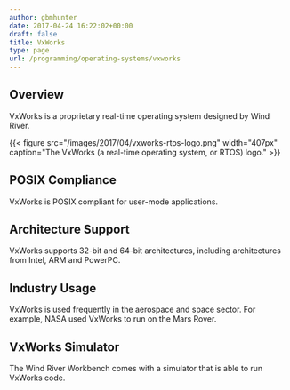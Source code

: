 ```yaml
---
author: gbmhunter
date: 2017-04-24 16:22:02+00:00
draft: false
title: VxWorks
type: page
url: /programming/operating-systems/vxworks
---
```


## Overview

VxWorks is a proprietary real-time operating system designed by Wind River.


{{< figure src="/images/2017/04/vxworks-rtos-logo.png" width="407px" caption="The VxWorks (a real-time operating system, or RTOS) logo."  >}}


## POSIX Compliance

VxWorks is POSIX compliant for user-mode applications.

## Architecture Support

VxWorks supports 32-bit and 64-bit architectures, including architectures from Intel, ARM and PowerPC.

## Industry Usage

VxWorks is used frequently in the aerospace and space sector. For example, NASA used VxWorks to run on the Mars Rover.

## VxWorks Simulator

The Wind River Workbench comes with a simulator that is able to run VxWorks code.
